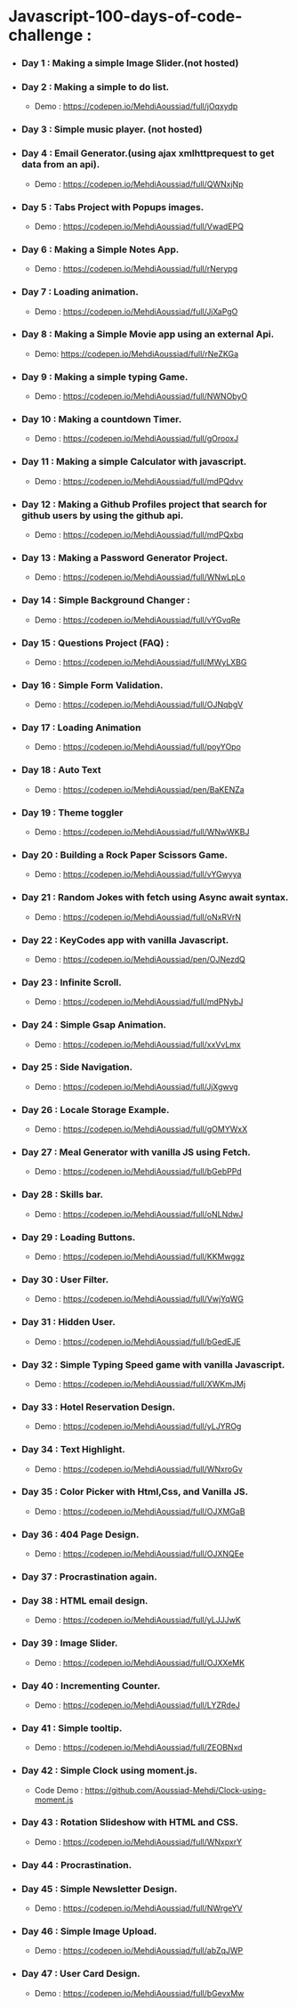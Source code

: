# Javascript-100-days-of-code-challenge :
 - ### Day 1 : Making a simple Image Slider.(not hosted)
 - ### Day 2 : Making a simple to do list.
    - Demo : https://codepen.io/MehdiAoussiad/full/jOqxydp
 - ### Day 3 : Simple music player. (not hosted)
 - ### Day 4 : Email Generator.(using ajax xmlhttprequest to get data from an api).
    - Demo : https://codepen.io/MehdiAoussiad/full/QWNxjNp
 - ### Day 5 : Tabs Project with Popups images. 
    - Demo : https://codepen.io/MehdiAoussiad/full/VwadEPQ
 - ### Day 6 : Making a Simple Notes App. 
    - Demo : https://codepen.io/MehdiAoussiad/full/rNerypg
 - ### Day 7 : Loading animation. 
    - Demo : https://codepen.io/MehdiAoussiad/full/JjXaPgO
 - ### Day 8 : Making a Simple Movie app using an external Api. 
    - Demo: https://codepen.io/MehdiAoussiad/full/rNeZKGa
 - ### Day 9 : Making a simple typing Game. 
    - Demo : https://codepen.io/MehdiAoussiad/full/NWNObyO
 - ### Day 10 : Making a countdown Timer. 
    - Demo : https://codepen.io/MehdiAoussiad/full/gOrooxJ
 - ### Day 11 : Making a simple Calculator with javascript. 
    - Demo :  https://codepen.io/MehdiAoussiad/full/mdPQdvv
 - ### Day 12 : Making a Github Profiles project that search for github users by using the github api. 
    - Demo : https://codepen.io/MehdiAoussiad/full/mdPQxbq
 - ### Day 13 : Making a Password Generator Project. 
    - Demo : https://codepen.io/MehdiAoussiad/full/WNwLpLo
 - ### Day 14 : Simple Background Changer : 
    - Demo : https://codepen.io/MehdiAoussiad/full/vYGvqRe
 - ### Day 15 : Questions Project (FAQ) : 
    - Demo : https://codepen.io/MehdiAoussiad/full/MWyLXBG
 - ### Day 16 : Simple Form Validation. 
    - Demo : https://codepen.io/MehdiAoussiad/full/OJNqbgV
 - ### Day 17 : Loading Animation  
    - Demo : https://codepen.io/MehdiAoussiad/full/poyYOpo
 - ### Day 18 : Auto Text  
    - Demo : https://codepen.io/MehdiAoussiad/pen/BaKENZa
 - ### Day 19 : Theme toggler  
    - Demo : https://codepen.io/MehdiAoussiad/full/WNwWKBJ
 - ### Day 20 : Building a Rock Paper Scissors Game. 
    - Demo : https://codepen.io/MehdiAoussiad/full/vYGwyya
 - ### Day 21 : Random Jokes with fetch using Async await syntax. 
    - Demo : https://codepen.io/MehdiAoussiad/full/oNxRVrN
 - ### Day 22 : KeyCodes app with vanilla Javascript.
    - Demo : https://codepen.io/MehdiAoussiad/pen/OJNezdQ
 - ### Day 23 : Infinite Scroll.
    - Demo : https://codepen.io/MehdiAoussiad/full/mdPNybJ
 - ### Day 24 : Simple Gsap Animation.
    - Demo : https://codepen.io/MehdiAoussiad/full/xxVvLmx
 - ### Day 25 : Side Navigation.
    - Demo : https://codepen.io/MehdiAoussiad/full/JjXgwvg
 - ### Day 26 : Locale Storage Example.
    - Demo : https://codepen.io/MehdiAoussiad/full/gOMYWxX
 - ### Day 27 : Meal Generator with vanilla JS using Fetch.
    - Demo : https://codepen.io/MehdiAoussiad/full/bGebPPd
 - ### Day 28 : Skills bar.
    - Demo : https://codepen.io/MehdiAoussiad/full/oNLNdwJ
 - ### Day 29 : Loading Buttons.
    - Demo : https://codepen.io/MehdiAoussiad/full/KKMwggz
 - ### Day 30 : User Filter.
    - Demo : https://codepen.io/MehdiAoussiad/full/VwjYqWG
 - ### Day 31 : Hidden User.
    - Demo : https://codepen.io/MehdiAoussiad/full/bGedEJE
 - ### Day 32 : Simple Typing Speed game with vanilla Javascript.
    - Demo : https://codepen.io/MehdiAoussiad/full/XWKmJMj
 - ### Day 33 : Hotel Reservation Design.
    - Demo : https://codepen.io/MehdiAoussiad/full/yLJYROg
 - ### Day 34 : Text Highlight.
    - Demo : https://codepen.io/MehdiAoussiad/full/WNxroGv
 - ### Day 35 : Color Picker with Html,Css, and Vanilla JS.
    - Demo : https://codepen.io/MehdiAoussiad/full/OJXMGaB
 - ### Day 36 : 404 Page Design.
    - Demo : https://codepen.io/MehdiAoussiad/full/OJXNQEe
 - ### Day 37 : Procrastination again.
 - ### Day 38 : HTML email design.
    - Demo : https://codepen.io/MehdiAoussiad/full/yLJJJwK
 - ### Day 39 : Image Slider.
    - Demo : https://codepen.io/MehdiAoussiad/full/OJXXeMK
 - ### Day 40 : Incrementing Counter.
    - Demo : https://codepen.io/MehdiAoussiad/full/LYZRdeJ
 - ### Day 41 : Simple tooltip.
    - Demo : https://codepen.io/MehdiAoussiad/full/ZEOBNxd
 - ### Day 42 : Simple Clock using moment.js.
    - Code Demo : https://github.com/Aoussiad-Mehdi/Clock-using-moment.js   
 - ### Day 43 : Rotation Slideshow with HTML and CSS.
    - Demo : https://codepen.io/MehdiAoussiad/full/WNxpxrY
 - ### Day 44 : Procrastination.
 - ### Day 45 : Simple Newsletter Design.
    - Demo : https://codepen.io/MehdiAoussiad/full/NWrgeYV
 - ### Day 46 : Simple Image Upload.
    - Demo : https://codepen.io/MehdiAoussiad/full/abZqJWP
    
 - ### Day 47 : User Card Design.
    - Demo : https://codepen.io/MehdiAoussiad/full/bGevxMw
    
    
    
    
    
    
    
    
